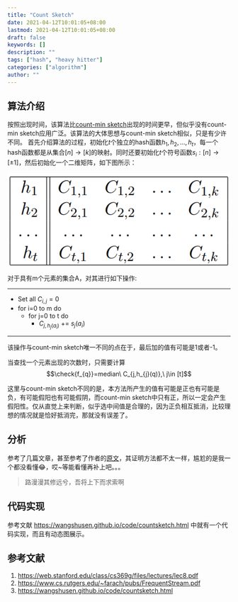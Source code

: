 ```yaml
---
title: "Count Sketch"
date: 2021-04-12T10:01:05+08:00
lastmod: 2021-04-12T10:01:05+08:00
draft: false
keywords: []
description: ""
tags: ["hash", "heavy hitter"]
categories: ["algorithm"]
author: ""
---
```


<!--more-->

## 算法介绍
按照出现时间，该算法比[count-min sketch](../21-04-06_count-min-sketch/)出现的时间更早，但似乎没有count-min sketch应用广泛。该算法的大体思想与count-min sketch相似，只是有少许不同。
首先介绍算法的过程，初始化$t$个独立的hash函数$h_1, h_2, ...,h_t$，每一个hash函数都是从集合$[n] \to [k]$的映射。同时还要初始化$t$个符号函数$s_i : [n] \to [\pm 1]$，然后初始化一个二维矩阵，如下图所示：

<center>
<a><img src="https://raw.githubusercontent.com/xinyu-yang/imgs/refs/heads/master/2024/3zKatdnRrbDgxeO.png" alt="image" align="middle" border="0"></a>
</center>

对于具有m个元素的集合A，对其进行如下操作:

----------------
* Set all $C_{i,j}=0$
* for i=0 to m do
    * for j=0 to t do
       * $C_{j,h_{j}(a_i)}$ += $s_j (a_i)$
----------------

该操作与count-min sketch唯一不同的点在于，最后加的值有可能是1或者-1。

当查找一个元素出现的次数时，只需要计算
$$\check{f_{q}}=median\ C_{j,h_{j}(q)},\ j\in [t]$$

这里与count-min sketch不同的是，本方法所产生的值有可能是正也有可能是负，有可能假阳也有可能假阴，而count-min sketch中只有正，所以一定会产生假阳性。仅从直觉上来判断，似乎选中间值是合理的，因为正负相互抵消，比较理想的情况就是恰好抵消完，那就没有误差了。

## 分析
参考了几篇文章，甚至参考了作者的[原文](https://www.cs.rutgers.edu/~farach/pubs/FrequentStream.pdf)，其证明方法都不太一样，尴尬的是我一个都没看懂:joy:，哎~等能看懂再补上吧。。。

> 路漫漫其修远兮，吾将上下而求索啊


## 代码实现
参考文献 https://wangshusen.github.io/code/countsketch.html 中就有一个代码实现，而且有动态图展示。


## 参考文献
1. https://web.stanford.edu/class/cs369g/files/lectures/lec8.pdf
2. https://www.cs.rutgers.edu/~farach/pubs/FrequentStream.pdf
3. https://wangshusen.github.io/code/countsketch.html
